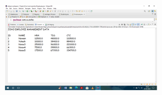      
![Alt text]( https://github.com/Naveen1982001/Assesment/blob/main/Day_29/Screenshot%20(293).png)
